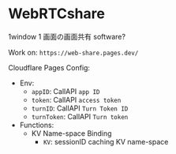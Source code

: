 # WebRTCshare

1window 1 画面の画面共有 software?

Work on: `https://web-share.pages.dev/`

Cloudflare Pages Config:

- Env:
  - `appID`: CallAPI `app ID`
  - `token`: CallAPI `access token`
  - `turnID`: CallAPI `Turn Token ID`
  - `turnToken`: CallAPI `Turn token`
- Functions:
  - KV Name-space Binding
    - `KV`: sessionID caching KV name-space
